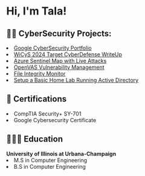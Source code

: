 <h1>Hi, I'm Tala! <br/>

<h2>👨‍💻 CyberSecurity Projects:</h2>
  <li><a href="https://github.com/Tala1122/GoogleSecurityPortfolio">Google CyberSecurity Portfolio</a></li>
  <li><a href="https://github.com/Tala1122/TargetCyberDefense2024">WiCyS 2024 Target CyberDefense WriteUp</a></li>
  <li><a href="https://github.com/Tala1122/AzureSentinelAttackMap">Azure Sentinel Map with Live Attacks</a></li>
  <li><a href="https://github.com/Tala1122/OpenVASVulnerabilityManagement">OpenVAS Vulnerability Management</a></li>
  <li><a href="https://github.com/Tala1122/FileIntegrityMonitor">File Integrity Monitor</a></li>
  <li><a href="https://github.com/Tala1122/ActiveDirectory">Setup a Basic Home Lab Running Active Directory</a></li>
<h2> 📄 Certifications</h2>
  <li>CompTIA Security+ SY-701</li>
  <li>Google Cybersecurity Certificate</li>

<h2> 👩🏻‍🎓 Education</h2>
<b>University of Illinois at Urbana-Champaign</b>
    <li>M.S in Computer Engineering</li>
    <li>B.S in Computer Engineering</li>

